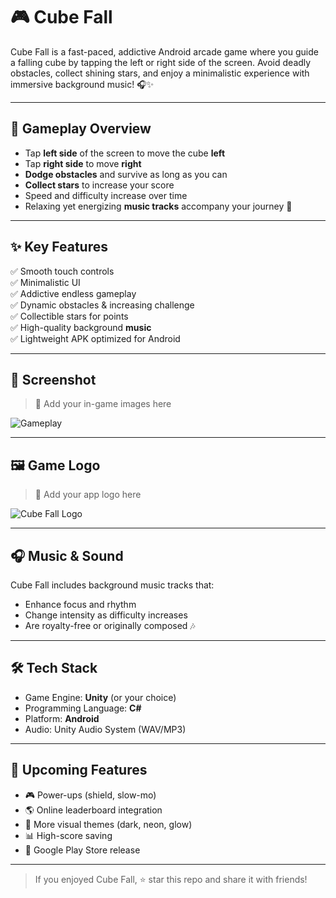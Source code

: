 # 🎮 Cube Fall

Cube Fall is a fast-paced, addictive Android arcade game where you guide a falling cube by tapping the left or right side of the screen. Avoid deadly obstacles, collect shining stars, and enjoy a minimalistic experience with immersive background music! 🎧✨

---

## 📱 Gameplay Overview

- Tap **left side** of the screen to move the cube **left**
- Tap **right side** to move **right**
- **Dodge obstacles** and survive as long as you can
- **Collect stars** to increase your score
- Speed and difficulty increase over time
- Relaxing yet energizing **music tracks** accompany your journey 🎵

---

## ✨ Key Features

✅ Smooth touch controls  
✅ Minimalistic UI  
✅ Addictive endless gameplay  
✅ Dynamic obstacles & increasing challenge  
✅ Collectible stars for points  
✅ High-quality background **music**  
✅ Lightweight APK optimized for Android

---

## 📸 Screenshot

> 📍 Add your in-game images here


![Gameplay](screenshots/gameplay1.png)

---

## 🖼️ Game Logo

> 📍 Add your app logo here

![Cube Fall Logo](assets/logo.png)

---

## 🎧 Music & Sound

Cube Fall includes background music tracks that:
- Enhance focus and rhythm
- Change intensity as difficulty increases
- Are royalty-free or originally composed 🎶

---

## 🛠️ Tech Stack

- Game Engine: **Unity** (or your choice)
- Programming Language: **C#**
- Platform: **Android**
- Audio: Unity Audio System (WAV/MP3)

---

## 🚀 Upcoming Features

- 🎮 Power-ups (shield, slow-mo)
- 🌎 Online leaderboard integration
- 🎨 More visual themes (dark, neon, glow)
- 📊 High-score saving
- 📲 Google Play Store release

---

> If you enjoyed Cube Fall, ⭐ star this repo and share it with friends!
